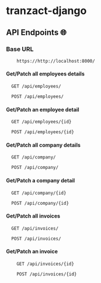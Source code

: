 # tranzact-django

## API Endpoints 🌐

### Base URL

```https
    https://http://localhost:8000/
```
<!-- 
### User

| Parameter | Type     | Required | Description        | 
| :-------- | :------- | :------- | :----------        |
| `username` | `string`| ✔️       | Username to fetch.|
 -->
#### Get/Patch all employees details

```https
  GET /api/employees/
```
```https
  POST /api/employees/
```

#### Get/Patch an employee detail

```https
  GET /api/employees/{id}
```
```https
  POST /api/employees/{id}
```

#### Get/Patch all company details

```https
  GET /api/company/
```
```https
  POST /api/company/
```

#### Get/Patch a company detail

```https
  GET /api/company/{id}
```
```https
  POST /api/company/{id}
```

#### Get/Patch all invoices

```https
  GET /api/invoices/
```
```https
  POST /api/invoices/
```

#### Get/Patch an invoice

```https
    GET /api/invoices/{id}
```
```https
    POST /api/invoices/{id}
```

<!-- 
#### Get questions

```https
    GET /api/questions/{start}-{end}
```

| Parameter | Type     | Required | Description                   | 
| :-------- | :------- | :------- | :---------------------------- |
| `start`   | `number` | ❌       | Question to start at. |
| `end`     | `number` | ❌       | Question to stop at.  |

#### Get questions by difficulty

```https
    GET /api/questions/{difficulty}/{start}-{end}
```

| Parameter | Type     | Required | Description                   | 
| :-------- | :------- | :------- | :---------------------------- |
| `difficulty` | `string` | ✔️       | Question difficulty. |
| `start`   | `number` | ❌       | Question to start at. |
| `end`     | `number` | ❌       | Question to stop at.  | -->

<!-- ## Roadmap 🛣️

- Add ability to GET question by questionID.
- Caching/Storing data to make API calls quicker.
 -->
